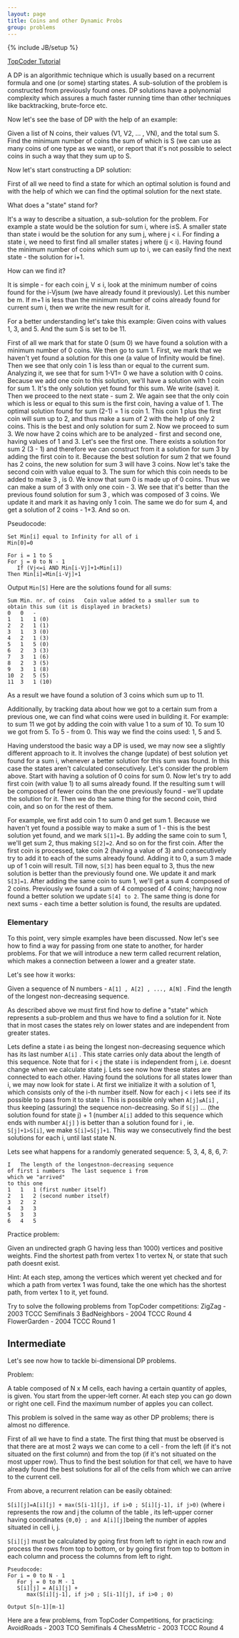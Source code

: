 ```yaml
---
layout: page
title: Coins and other Dynamic Probs
group: problems
---
```

{% include JB/setup %}

[TopCoder Tutorial](http://community.topcoder.com/tc?module=Static&d1=tutorials&d2=dynProg)


A DP is an algorithmic technique which is usually based on a recurrent formula and one (or some) starting states. A sub-solution of the problem is constructed from previously found ones. DP solutions have a polynomial complexity which assures a much faster running time than other techniques like backtracking, brute-force etc. 

Now let's see the base of DP with the help of an example: 

Given a list of N coins, their values (V1, V2, ... , VN), and the total sum S. Find the minimum number of coins the sum of which is S (we can use as many coins of one type as we want), or report that it's not possible to select coins in such a way that they sum up to S. 

Now let's start constructing a DP solution: 

First of all we need to find a state for which an optimal solution is found and with the help of which we can find the optimal solution for the next state. 

What does a "state" stand for? 

It's a way to describe a situation, a sub-solution for the problem. For example a state would be the solution for sum i, where i≤S. A smaller state than state i would be the solution for any sum j, where j < i. For finding a state i, we need to first find all smaller states j where (j < i). Having found the minimum number of coins which sum up to i, we can easily find the next state - the solution for i+1. 

How can we find it? 

It is simple - for each coin j, V ≤ i, look at the minimum number of coins found for the i-Vjsum (we have already found it previously). Let this number be m. If m+1 is less than the minimum number of coins already found for current sum i, then we write the new result for it. 

For a better understanding let's take this example:
Given coins with values 1, 3, and 5.
And the sum S is set to be 11. 

First of all we mark that for state 0 (sum 0) we have found a solution with a minimum number of 0 coins. We then go to sum 1. First, we mark that we haven't yet found a solution for this one (a value of Infinity would be fine). Then we see that only coin 1 is less than or equal to the current sum. Analyzing it, we see that for sum 1-V1= 0 we have a solution with 0 coins. Because we add one coin to this solution, we'll have a solution with 1 coin for sum 1. It's the only solution yet found for this sum. We write (save) it. Then we proceed to the next state - sum 2. We again see that the only coin which is less or equal to this sum is the first coin, having a value of 1. The optimal solution found for sum (2-1) = 1 is coin 1. This coin 1 plus the first coin will sum up to 2, and thus make a sum of 2 with the help of only 2 coins. This is the best and only solution for sum 2. Now we proceed to sum 3. We now have 2 coins which are to be analyzed - first and second one, having values of 1 and 3. Let's see the first one. There exists a solution for sum 2 (3 - 1) and therefore we can construct from it a solution for sum 3 by adding the first coin to it. Because the best solution for sum 2 that we found has 2 coins, the new solution for sum 3 will have 3 coins. Now let's take the second coin with value equal to 3. The sum for which this coin needs to be added to make 3 , is 0. We know that sum 0 is made up of 0 coins. Thus we can make a sum of 3 with only one coin - 3. We see that it's better than the previous found solution for sum 3 , which was composed of 3 coins. We update it and mark it as having only 1 coin. The same we do for sum 4, and get a solution of 2 coins - 1+3. And so on. 

Pseudocode: 

    Set Min[i] equal to Infinity for all of i
    Min[0]=0

    For i = 1 to S
    For j = 0 to N - 1
       If (Vj<=i AND Min[i-Vj]+1<Min[i])
    Then Min[i]=Min[i-Vj]+1

Output `Min[S]`
Here are the solutions found for all sums: 

    Sum Min. nr. of coins   Coin value added to a smaller sum to
    obtain this sum (it is displayed in brackets)
    0   0   -
    1   1   1 (0)
    2   2   1 (1)
    3   1   3 (0)
    4   2   1 (3)
    5   1   5 (0)
    6   2   3 (3)
    7   3   1 (6)
    8   2   3 (5)
    9   3   1 (8)
    10  2   5 (5)
    11  3   1 (10)


As a result we have found a solution of 3 coins which sum up to 11. 

Additionally, by tracking data about how we got to a certain sum from a previous one, we can find what coins were used in building it. For example: to sum 11 we got by adding the coin with value 1 to a sum of 10. To sum 10 we got from 5. To 5 - from 0. This way we find the coins used: 1, 5 and 5. 

Having understood the basic way a DP is used, we may now see a slightly different approach to it. It involves the change (update) of best solution yet found for a sum i, whenever a better solution for this sum was found. In this case the states aren't calculated consecutively. Let's consider the problem above. Start with having a solution of 0 coins for sum 0. Now let's try to add first coin (with value 1) to all sums already found. If the resulting sum t will be composed of fewer coins than the one previously found - we'll update the solution for it. Then we do the same thing for the second coin, third coin, and so on for the rest of them. 

For example, we first add coin 1 to sum 0 and get sum 1. Because we haven't yet found a possible way to make a sum of 1 - this is the best solution yet found, and we mark `S[1]=1`. By adding the same coin to sum 1, we'll get sum 2, thus making `S[2]=2`. And so on for the first coin. After the first coin is processed, take coin 2 (having a value of 3) and consecutively try to add it to each of the sums already found. Adding it to 0, a sum 3 made up of 1 coin will result. Till now, `S[3]` has been equal to 3, thus the new solution is better than the previously found one. We update it and mark `S[3]=1`. After adding the same coin to sum 1, we'll get a sum 4 composed of 2 coins. Previously we found a sum of 4 composed of 4 coins; having now found a better solution we update `S[4] to 2`. The same thing is done for next sums - each time a better solution is found, the results are updated. 


### Elementary

To this point, very simple examples have been discussed. Now let's see how to find a way for passing from one state to another, for harder problems. For that we will introduce a new term called recurrent relation, which makes a connection between a lower and a greater state. 

Let's see how it works: 

Given a sequence of N numbers - `A[1] , A[2] , ..., A[N]` . Find the length of the longest non-decreasing sequence. 

As described above we must first find how to define a "state" which represents a sub-problem and thus we have to find a solution for it. Note that in most cases the states rely on lower states and are independent from greater states. 

Lets define a state i as being the longest non-decreasing sequence which has its last number `A[i]` . This state carries only data about the length of this sequence. Note that for i < j the state i is independent from j, i.e. doesnt change when we calculate state j. Lets see now how these states are connected to each other. Having found the solutions for all states lower than i, we may now look for state i. At first we initialize it with a solution of 1, which consists only of the i-th number itself. Now for each j < i lets see if its possible to pass from it to state i. This is possible only when `A[j]≤A[i]` , thus keeping (assuring) the sequence non-decreasing. So if `S[j]` ... (the solution found for state j) + 1 (number `A[i]` added to this sequence which ends with number `A[j]` ) is better than a solution found for i , ie. `S[j]+1>S[i]`, we make `S[i]=S[j]+1`. This way we consecutively find the best solutions for each i, until last state N. 

Lets see what happens for a randomly generated sequence: 5, 3, 4, 8, 6, 7: 

    I   The length of the longestnon-decreasing sequence
    of first i numbers  The last sequence i from
    which we "arrived"
    to this one
    1   1   1 (first number itself)
    2   1   2 (second number itself)
    3   2   2
    4   3   3
    5   3   3
    6   4   5


Practice problem:

Given an undirected graph G having less than 1000) vertices and positive weights. Find the shortest path from vertex 1 to vertex N, or state that such path doesnt exist. 

Hint: At each step, among the vertices which werent yet checked and for which a path from vertex 1 was found, take the one which has the shortest path, from vertex 1 to it, yet found. 

Try to solve the following problems from TopCoder competitions:
ZigZag - 2003 TCCC Semifinals 3
BadNeighbors - 2004 TCCC Round 4
FlowerGarden - 2004 TCCC Round 1


## Intermediate

Let's see now how to tackle bi-dimensional DP problems. 

Problem:

A table composed of N x M cells, each having a certain quantity of apples, is given. You start from the upper-left corner. At each step you can go down or right one cell. Find the maximum number of apples you can collect. 

This problem is solved in the same way as other DP problems; there is almost no difference. 

First of all we have to find a state. The first thing that must be observed is that there are at most 2 ways we can come to a cell - from the left (if it's not situated on the first column) and from the top (if it's not situated on the most upper row). Thus to find the best solution for that cell, we have to have already found the best solutions for all of the cells from which we can arrive to the current cell. 

From above, a recurrent relation can be easily obtained:

`S[i][j]=A[i][j] + max(S[i-1][j], if i>0 ; S[i][j-1], if j>0)` (where i represents the row and j the column of the table , its left-upper corner having coordinates
` {0,0} ; and A[i][j] `being the number of apples situated in cell i, j. 

`S[i][j]` must be calculated by going first from left to right in each row and process the rows from top to bottom, or by going first from top to bottom in each column and process the columns from left to right. 

    Pseudocode:
    For i = 0 to N - 1
       For j = 0 to M - 1
       S[i][j] = A[i][j] +
          max(S[i][j-1], if j>0 ; S[i-1][j], if i>0 ; 0)

    Output S[n-1][m-1]


Here are a few problems, from TopCoder Competitions, for practicing:
AvoidRoads - 2003 TCO Semifinals 4
ChessMetric - 2003 TCCC Round 4




